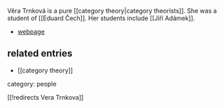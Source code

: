 

Věra Trnková is a pure [[category theory|category theorists]]. She was a student of [[Eduard Čech]]. Her students include [[Jiří Adámek]].


* [webpage](http://www.karlin.mff.cuni.cz/~trnkova/)

## related entries

* [[category theory]]

category: people


[[!redirects Vera Trnkova]]